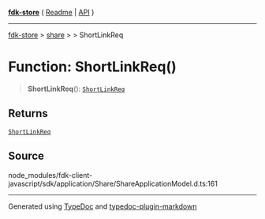 [**fdk-store**](../../../README.md) ( [Readme](../../../README.md) \| [API](../../../API.md) )

---

[fdk-store](../../../API.md) > [share](../../README.md) > [<internal>](../README.md) > ShortLinkReq

# Function: ShortLinkReq()

> **ShortLinkReq**(): [`ShortLinkReq`](../type-aliases/type-alias.ShortLinkReq.md)

## Returns

[`ShortLinkReq`](../type-aliases/type-alias.ShortLinkReq.md)

## Source

node_modules/fdk-client-javascript/sdk/application/Share/ShareApplicationModel.d.ts:161

---

Generated using [TypeDoc](https://typedoc.org/) and [typedoc-plugin-markdown](https://www.npmjs.com/package/typedoc-plugin-markdown)
